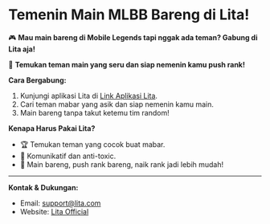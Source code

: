 # Temenin Main MLBB Bareng di Lita!

🎮 **Mau main bareng di Mobile Legends tapi nggak ada teman? Gabung di Lita aja!**

🚀 **Temukan teman main yang seru dan siap nemenin kamu push rank!**

**Cara Bergabung:**
1. Kunjungi aplikasi Lita di [Link Aplikasi Lita](https://kabar-Adisput.github.io/vip/mlbb-open-mabar-via-lita.html).
2. Cari teman mabar yang asik dan siap nemenin kamu main.
3. Main bareng tanpa takut ketemu tim random!

**Kenapa Harus Pakai Lita?**
- 🏆 Temukan teman yang cocok buat mabar.
- 🤝 Komunikatif dan anti-toxic.
- 🚀 Main bareng, push rank bareng, naik rank jadi lebih mudah!

---

**Kontak & Dukungan:**
- Email: support@lita.com
- Website: [Lita Official](https://www.lita.gg)
